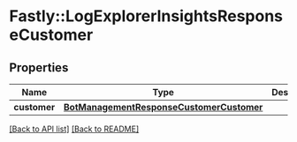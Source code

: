 # Fastly::LogExplorerInsightsResponseCustomer

## Properties

| Name | Type | Description | Notes |
| ---- | ---- | ----------- | ----- |
| **customer** | [**BotManagementResponseCustomerCustomer**](BotManagementResponseCustomerCustomer.md) |  | [optional] |

[[Back to API list]](../../README.md#endpoints) [[Back to README]](../../README.md)

